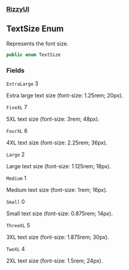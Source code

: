 ### [RizzyUI](RizzyUI 'RizzyUI')

## TextSize Enum

Represents the font size.

```csharp
public enum TextSize
```
### Fields

<a name='RizzyUI.TextSize.ExtraLarge'></a>

`ExtraLarge` 3

Extra large text size (font-size: 1.25rem; 20px).

<a name='RizzyUI.TextSize.FiveXL'></a>

`FiveXL` 7

5XL text size (font-size: 3rem; 48px).

<a name='RizzyUI.TextSize.FourXL'></a>

`FourXL` 6

4XL text size (font-size: 2.25rem; 36px).

<a name='RizzyUI.TextSize.Large'></a>

`Large` 2

Large text size (font-size: 1.125rem; 18px).

<a name='RizzyUI.TextSize.Medium'></a>

`Medium` 1

Medium text size (font-size: 1rem; 16px).

<a name='RizzyUI.TextSize.Small'></a>

`Small` 0

Small text size (font-size: 0.875rem; 14px).

<a name='RizzyUI.TextSize.ThreeXL'></a>

`ThreeXL` 5

3XL text size (font-size: 1.875rem; 30px).

<a name='RizzyUI.TextSize.TwoXL'></a>

`TwoXL` 4

2XL text size (font-size: 1.5rem; 24px).